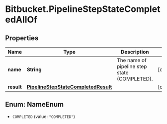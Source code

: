 # Bitbucket.PipelineStepStateCompletedAllOf

## Properties

Name | Type | Description | Notes
------------ | ------------- | ------------- | -------------
**name** | **String** | The name of pipeline step state (COMPLETED). | [optional] 
**result** | [**PipelineStepStateCompletedResult**](PipelineStepStateCompletedResult.md) |  | [optional] 



## Enum: NameEnum


* `COMPLETED` (value: `"COMPLETED"`)




